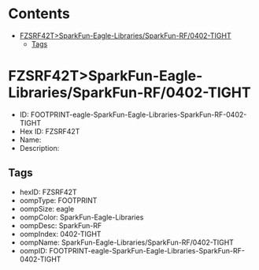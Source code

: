 



Contents
========

* [FZSRF42T>SparkFun-Eagle-Libraries/SparkFun-RF/0402-TIGHT](#fzsrf42tsparkfun-eagle-librariessparkfun-rf0402-tight)
	* [Tags](#tags)

# FZSRF42T>SparkFun-Eagle-Libraries/SparkFun-RF/0402-TIGHT

- ID: FOOTPRINT-eagle-SparkFun-Eagle-Libraries-SparkFun-RF-0402-TIGHT
- Hex ID: FZSRF42T
- Name: 
- Description: 

## Tags

- hexID: FZSRF42T
- oompType: FOOTPRINT
- oompSize: eagle
- oompColor: SparkFun-Eagle-Libraries
- oompDesc: SparkFun-RF
- oompIndex: 0402-TIGHT
- oompName: SparkFun-Eagle-Libraries/SparkFun-RF/0402-TIGHT
- oompID: FOOTPRINT-eagle-SparkFun-Eagle-Libraries-SparkFun-RF-0402-TIGHT
